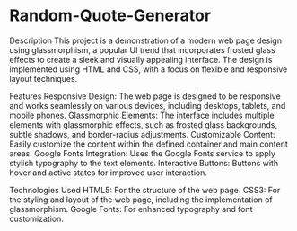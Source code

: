 # Random-Quote-Generator
Description
This project is a demonstration of a modern web page design using glassmorphism, a popular UI trend that incorporates frosted glass effects to create a sleek and visually appealing interface. The design is implemented using HTML and CSS, with a focus on flexible and responsive layout techniques.

Features
Responsive Design: The web page is designed to be responsive and works seamlessly on various devices, including desktops, tablets, and mobile phones.
Glassmorphic Elements: The interface includes multiple elements with glassmorphic effects, such as frosted glass backgrounds, subtle shadows, and border-radius adjustments.
Customizable Content: Easily customize the content within the defined container and main content areas.
Google Fonts Integration: Uses the Google Fonts service to apply stylish typography to the text elements.
Interactive Buttons: Buttons with hover and active states for improved user interaction.

Technologies Used
HTML5: For the structure of the web page.
CSS3: For the styling and layout of the web page, including the implementation of glassmorphism.
Google Fonts: For enhanced typography and font customization.

